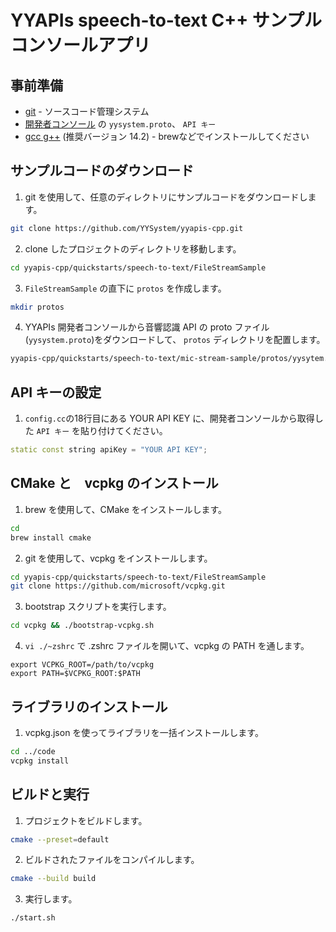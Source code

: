 # YYAPIs speech-to-text C++ サンプル コンソールアプリ

## 事前準備

- [<u>git</u>](https://git-scm.com/downloads) - ソースコード管理システム
- [<u>開発者コンソール</u>](https://api-web.yysystem2021.com) の `yysystem.proto`、 `API キー`
- [<u>gcc g++</u>](https://gcc.gnu.org/) (推奨バージョン 14.2) - brewなどでインストールしてください

## サンプルコードのダウンロード

1. git を使用して、任意のディレクトリにサンプルコードをダウンロードします。

```bash
git clone https://github.com/YYSystem/yyapis-cpp.git
```

2. clone したプロジェクトのディレクトリを移動します。

```bash
cd yyapis-cpp/quickstarts/speech-to-text/FileStreamSample
```

3. `FileStreamSample` の直下に `protos` を作成します。

```bash
mkdir protos
```

4. YYAPIs 開発者コンソールから音響認識 API の proto ファイル(`yysystem.proto`)をダウンロードして、 `protos` ディレクトリを配置します。

```bash
yyapis-cpp/quickstarts/speech-to-text/mic-stream-sample/protos/yysytem.proto # ← ここに配置する
```

## API キーの設定
1. `config.cc`の18行目にある YOUR API KEY に、開発者コンソールから取得した `API キー` を貼り付けてください。

```config.cc
static const string apiKey = "YOUR API KEY";
```

## CMake と　vcpkg のインストール

1. brew を使用して、CMake をインストールします。

```bash
cd
brew install cmake
```

2. git を使用して、vcpkg をインストールします。

```bash
cd yyapis-cpp/quickstarts/speech-to-text/FileStreamSample
git clone https://github.com/microsoft/vcpkg.git
```

3. bootstrap スクリプトを実行します。

```bash
cd vcpkg && ./bootstrap-vcpkg.sh
```

4. `vi ./~zshrc` で .zshrc ファイルを開いて、vcpkg の PATH を通します。

```./~zshrc
export VCPKG_ROOT=/path/to/vcpkg
export PATH=$VCPKG_ROOT:$PATH
```

## ライブラリのインストール

1. vcpkg.json を使ってライブラリを一括インストールします。

```bash
cd ../code
vcpkg install
```

## ビルドと実行

1. プロジェクトをビルドします。

```bash
cmake --preset=default
```

2. ビルドされたファイルをコンパイルします。

```bash
cmake --build build
```

3. 実行します。
```bash
./start.sh
```